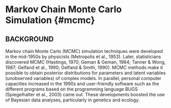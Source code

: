 
# Markov Chain Monte Carlo Simulation {#mcmc}


## BACKGROUND
Markov chain Monte Carlo (MCMC) simulation techniques were developed in the mid-1950s by physicists (Metropolis et al., 1953). Later, statisticians discovered MCMC (Hastings, 1970; Geman & Geman, 1984; Tanner & Wong, 1987; Gelfand et al., 1990; Gelfand & Smith, 1990). MCMC methods make it possible to obtain posterior distributions for parameters and latent variables (unobserved variables) of complex models. In parallel, personal computer capacities increased in the 1990s and user-friendly software such as the different programs based on the programming language BUGS (Spiegelhalter et al., 2003) came out. These developments boosted the use of Bayesian data analyses, particularly in genetics and ecology.


